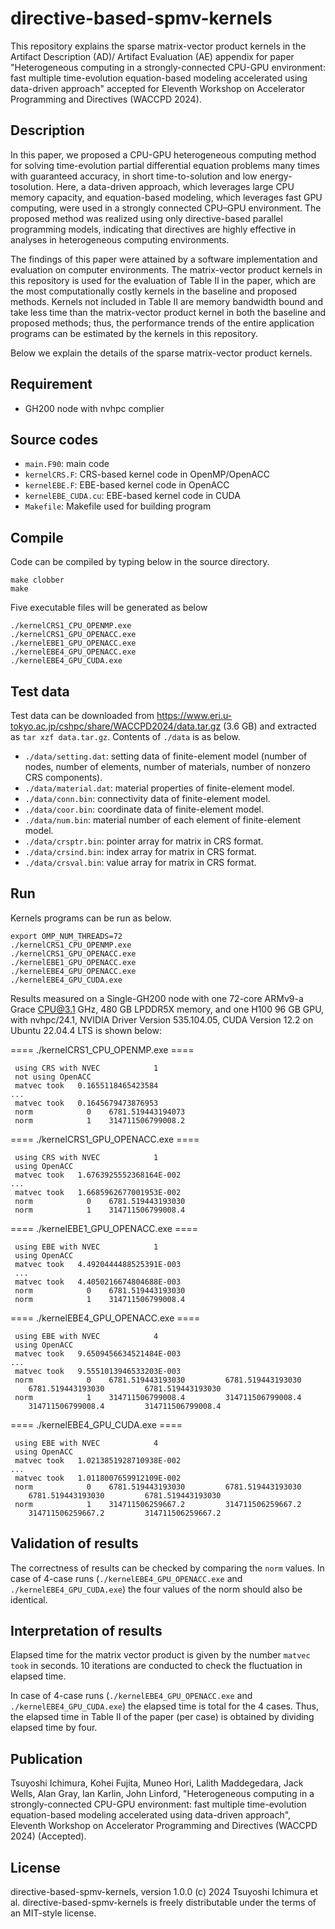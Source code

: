 # directive-based-spmv-kernels

This repository explains the sparse matrix-vector product kernels in the Artifact Description (AD)/ Artifact Evaluation (AE) appendix for paper "Heterogeneous computing in a strongly-connected CPU-GPU environment: fast multiple time-evolution equation-based modeling accelerated using data-driven approach" accepted for Eleventh Workshop on Accelerator Programming and Directives (WACCPD 2024).

## Description

In this paper, we proposed a CPU-GPU heterogeneous computing method for solving time-evolution partial differential equation problems many times with guaranteed accuracy, in short time-to-solution and low energy-tosolution. Here, a data-driven approach, which leverages large CPU memory capacity, and equation-based modeling, which leverages fast GPU computing, were used in a strongly connected CPU–GPU environment. The proposed method was realized using only directive-based parallel programming models, indicating that directives are highly effective in analyses in heterogeneous computing environments.

The findings of this paper were attained by a software implementation and evaluation on computer environments. The matrix-vector product kernels in this repository is used for the evaluation of Table II in the paper, which are the most computationally costly kernels in the baseline and proposed methods. Kernels not included in Table II are memory bandwidth bound and take less time than the matrix-vector product kernel in both the baseline and proposed methods; thus, the performance trends of the entire application programs can be estimated by the kernels in this repository.

Below we explain the details of the sparse matrix-vector product kernels.

## Requirement
* GH200 node with nvhpc complier

## Source codes
* `main.F90`: main code
* `kernelCRS.F`: CRS-based kernel code in OpenMP/OpenACC
* `kernelEBE.F`: EBE-based kernel code in OpenACC
* `kernelEBE_CUDA.cu`: EBE-based kernel code in CUDA
* `Makefile`: Makefile used for building program

## Compile
Code can be compiled by typing below in the source directory.
```
make clobber
make
```
Five executable files will be generated as below
```
./kernelCRS1_CPU_OPENMP.exe
./kernelCRS1_GPU_OPENACC.exe
./kernelEBE1_GPU_OPENACC.exe
./kernelEBE4_GPU_OPENACC.exe
./kernelEBE4_GPU_CUDA.exe
```

## Test data
Test data can be downloaded from https://www.eri.u-tokyo.ac.jp/cshpc/share/WACCPD2024/data.tar.gz (3.6 GB) and extracted as `tar xzf data.tar.gz`.
Contents of `./data` is as below.
* `./data/setting.dat`: setting data of finite-element model (number of nodes, number of elements, number of materials, number of nonzero CRS components).
* `./data/material.dat`: material properties of finite-element model.
* `./data/conn.bin`: connectivity data of finite-element model.
* `./data/coor.bin`: coordinate data of finite-element model.
* `./data/num.bin`: material number of each element of finite-element model.
* `./data/crsptr.bin`: pointer array for matrix in CRS format.
* `./data/crsind.bin`: index array for matrix in CRS format.
* `./data/crsval.bin`: value array for matrix in CRS format.

## Run
Kernels programs can be run as below.
```
export OMP_NUM_THREADS=72
./kernelCRS1_CPU_OPENMP.exe
./kernelCRS1_GPU_OPENACC.exe
./kernelEBE1_GPU_OPENACC.exe
./kernelEBE4_GPU_OPENACC.exe
./kernelEBE4_GPU_CUDA.exe
```

Results measured on a Single-GH200 node with one 72-core ARMv9-a Grace CPU@3.1 GHz, 480 GB LPDDR5X memory, and one H100 96 GB GPU, with nvhpc/24.1, NVIDIA Driver Version 535.104.05, CUDA Version 12.2 on Ubuntu 22.04.4 LTS is shown below:

==== ./kernelCRS1_CPU_OPENMP.exe ====
```
 using CRS with NVEC            1
 not using OpenACC
 matvec took   0.1655118465423584
...
 matvec took   0.1645679473876953
 norm            0    6781.519443194073
 norm            1    314711506799008.2
```

==== ./kernelCRS1_GPU_OPENACC.exe ====
```
 using CRS with NVEC            1
 using OpenACC
 matvec took   1.6763925552368164E-002
...
 matvec took   1.6685962677001953E-002
 norm            0    6781.519443193030
 norm            1    314711506799008.4
```

==== ./kernelEBE1_GPU_OPENACC.exe ====
```
 using EBE with NVEC            1
 using OpenACC
 matvec took   4.4920444488525391E-003
 ...
 matvec took   4.4050216674804688E-003
 norm            0    6781.519443193030
 norm            1    314711506799008.4
```

==== ./kernelEBE4_GPU_OPENACC.exe ====
```
 using EBE with NVEC            4
 using OpenACC
 matvec took   9.6509456634521484E-003
...
 matvec took   9.5551013946533203E-003
 norm            0    6781.519443193030         6781.519443193030
    6781.519443193030         6781.519443193030
 norm            1    314711506799008.4         314711506799008.4
    314711506799008.4         314711506799008.4
```

==== ./kernelEBE4_GPU_CUDA.exe ====
```
 using EBE with NVEC            4
 using OpenACC
 matvec took   1.0213851928710938E-002
...
 matvec took   1.0118007659912109E-002
 norm            0    6781.519443193030         6781.519443193030
    6781.519443193030         6781.519443193030
 norm            1    314711506259667.2         314711506259667.2
    314711506259667.2         314711506259667.2
```

## Validation of results

The correctness of results can be checked by comparing the `norm` values.
In case of 4-case runs (`./kernelEBE4_GPU_OPENACC.exe` and `./kernelEBE4_GPU_CUDA.exe`) the four values of the norm should also be identical.

## Interpretation of results

Elapsed time for the matrix vector product is given by the number `matvec took` in seconds. 10 iterations are conducted to check the fluctuation in elapsed time.

In case of 4-case runs (`./kernelEBE4_GPU_OPENACC.exe` and `./kernelEBE4_GPU_CUDA.exe`) the elapsed time is total for the 4 cases.
Thus, the elapsed time in Table II of the paper (per case) is obtained by dividing elapsed time by four.

## Publication

Tsuyoshi Ichimura, Kohei Fujita, Muneo Hori, Lalith Maddegedara, Jack Wells, Alan Gray, Ian Karlin, John Linford, "Heterogeneous computing in a strongly-connected CPU-GPU environment: fast multiple time-evolution equation-based modeling accelerated using data-driven approach", Eleventh Workshop on Accelerator Programming and Directives (WACCPD 2024) (Accepted).

## License

directive-based-spmv-kernels, version 1.0.0 (c) 2024 Tsuyoshi Ichimura et al. directive-based-spmv-kernels is freely distributable under the terms of an MIT-style license.
